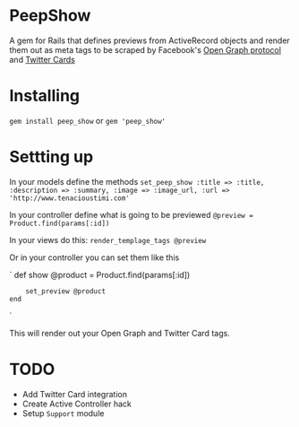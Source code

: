 PeepShow
========
A gem for Rails that defines previews from ActiveRecord objects and render them out as meta tags to be scraped by Facebook's [Open Graph protocol](http://ogp.me/ "Open Graph") and [Twitter Cards](https://dev.twitter.com/docs/cards "Twitter Cards")

# Installing

`gem install peep_show`
or 
`gem 'peep_show'`

# Settting up
In your models define the methods
`set_peep_show :title => :title, :description => :summary, :image => :image_url, :url => 'http://www.tenacioustimi.com'`

In your controller define what is going to be previewed
`@preview = Product.find(params[:id])`

In your views do this:
`render_templage_tags @preview`

Or in your controller you can set them like this

`
	def show
		@product = Product.find(params[:id])

		set_preview @product
	end
`

This will render out your Open Graph and Twitter Card tags.

TODO
====

* Add Twitter Card integration
* Create Active Controller hack
* Setup `Support` module
 